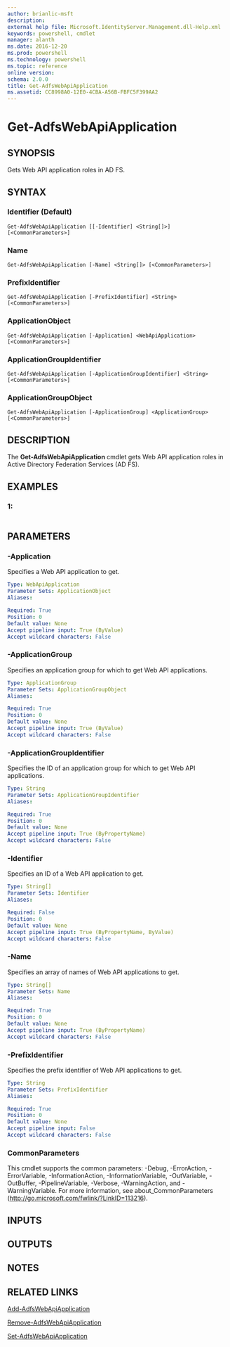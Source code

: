 ```yaml
---
author: brianlic-msft
description: 
external help file: Microsoft.IdentityServer.Management.dll-Help.xml
keywords: powershell, cmdlet
manager: alanth
ms.date: 2016-12-20
ms.prod: powershell
ms.technology: powershell
ms.topic: reference
online version: 
schema: 2.0.0
title: Get-AdfsWebApiApplication
ms.assetid: CC8998A0-12E0-4CBA-A56B-FBFC5F399AA2
---
```


# Get-AdfsWebApiApplication

## SYNOPSIS
Gets Web API application roles in AD FS.

## SYNTAX

### Identifier (Default)
```
Get-AdfsWebApiApplication [[-Identifier] <String[]>] [<CommonParameters>]
```

### Name
```
Get-AdfsWebApiApplication [-Name] <String[]> [<CommonParameters>]
```

### PrefixIdentifier
```
Get-AdfsWebApiApplication [-PrefixIdentifier] <String> [<CommonParameters>]
```

### ApplicationObject
```
Get-AdfsWebApiApplication [-Application] <WebApiApplication> [<CommonParameters>]
```

### ApplicationGroupIdentifier
```
Get-AdfsWebApiApplication [-ApplicationGroupIdentifier] <String> [<CommonParameters>]
```

### ApplicationGroupObject
```
Get-AdfsWebApiApplication [-ApplicationGroup] <ApplicationGroup> [<CommonParameters>]
```

## DESCRIPTION
The **Get-AdfsWebApiApplication** cmdlet gets Web API application roles in Active Directory Federation Services (AD FS).

## EXAMPLES

### 1:
```

```

## PARAMETERS

### -Application
Specifies a Web API application to get.

```yaml
Type: WebApiApplication
Parameter Sets: ApplicationObject
Aliases: 

Required: True
Position: 0
Default value: None
Accept pipeline input: True (ByValue)
Accept wildcard characters: False
```

### -ApplicationGroup
Specifies an application group for which to get Web API applications.

```yaml
Type: ApplicationGroup
Parameter Sets: ApplicationGroupObject
Aliases: 

Required: True
Position: 0
Default value: None
Accept pipeline input: True (ByValue)
Accept wildcard characters: False
```

### -ApplicationGroupIdentifier
Specifies the ID of an application group for which to get Web API applications.

```yaml
Type: String
Parameter Sets: ApplicationGroupIdentifier
Aliases: 

Required: True
Position: 0
Default value: None
Accept pipeline input: True (ByPropertyName)
Accept wildcard characters: False
```

### -Identifier
Specifies an ID of a Web API application to get.

```yaml
Type: String[]
Parameter Sets: Identifier
Aliases: 

Required: False
Position: 0
Default value: None
Accept pipeline input: True (ByPropertyName, ByValue)
Accept wildcard characters: False
```

### -Name
Specifies an array of names of Web API applications to get.

```yaml
Type: String[]
Parameter Sets: Name
Aliases: 

Required: True
Position: 0
Default value: None
Accept pipeline input: True (ByPropertyName)
Accept wildcard characters: False
```

### -PrefixIdentifier
Specifies the prefix identifier of Web API applications to get.

```yaml
Type: String
Parameter Sets: PrefixIdentifier
Aliases: 

Required: True
Position: 0
Default value: None
Accept pipeline input: False
Accept wildcard characters: False
```

### CommonParameters
This cmdlet supports the common parameters: -Debug, -ErrorAction, -ErrorVariable, -InformationAction, -InformationVariable, -OutVariable, -OutBuffer, -PipelineVariable, -Verbose, -WarningAction, and -WarningVariable. For more information, see about_CommonParameters (http://go.microsoft.com/fwlink/?LinkID=113216).

## INPUTS

## OUTPUTS

## NOTES

## RELATED LINKS

[Add-AdfsWebApiApplication](./Add-AdfsWebApiApplication.md)

[Remove-AdfsWebApiApplication](./Remove-AdfsWebApiApplication.md)

[Set-AdfsWebApiApplication](./Set-AdfsWebApiApplication.md)


